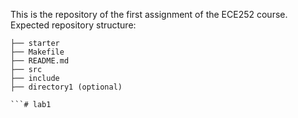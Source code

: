 This is the repository of the first assignment of the ECE252 course.
Expected repository structure:

```username-lab1
├── starter
├── Makefile
├── README.md
├── src
├── include
├── directory1 (optional)

```# lab1
